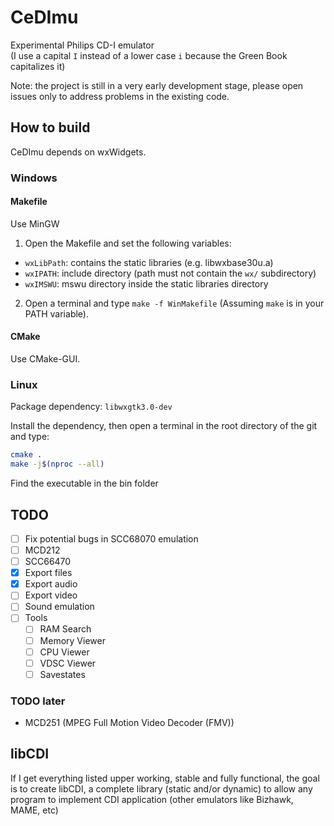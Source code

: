 # CeDImu
Experimental Philips CD-I emulator  
(I use a capital `I` instead of a lower case `i` because the Green Book capitalizes it)

Note: the project is still in a very early development stage, please open issues only to address problems in the existing code.

## How to build
CeDImu depends on wxWidgets.

### Windows
#### Makefile
Use MinGW
1. Open the Makefile and set the following variables:
* `wxLibPath`: contains the static libraries (e.g. libwxbase30u.a)
* `wxIPATH`: include directory (path must not contain the `wx/` subdirectory)
* `wxIMSWU`: mswu directory inside the static libraries directory
2. Open a terminal and type `make -f WinMakefile` (Assuming `make` is in your PATH variable).

#### CMake
Use CMake-GUI.

### Linux
Package dependency: `libwxgtk3.0-dev`

Install the dependency, then open a terminal in the root directory of the git and type:

```sh
cmake .
make -j$(nproc --all)
```
Find the executable in the bin folder

## TODO
- [ ] Fix potential bugs in SCC68070 emulation
- [ ] MCD212
- [ ] SCC66470
- [x] Export files
- [x] Export audio
- [ ] Export video
- [ ] Sound emulation
- [ ] Tools
  - [ ] RAM Search
  - [ ] Memory Viewer
  - [ ] CPU Viewer
  - [ ] VDSC Viewer
  - [ ] Savestates

### TODO later
* MCD251 (MPEG Full Motion Video Decoder (FMV))

## libCDI
If I get everything listed upper working, stable and fully functional, the goal is to create libCDI, a complete library (static and/or dynamic) to allow any program to implement CDI application (other emulators like Bizhawk, MAME, etc)
